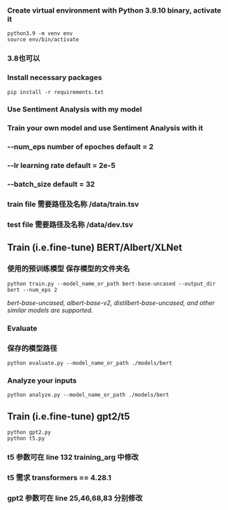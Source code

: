 ### Create virtual environment with Python 3.9.10 binary, activate it
```
python3.9 -m venv env
source env/bin/activate
```
### 3.8也可以

### Install necessary packages
```
pip install -r requirements.txt
```
### Use Sentiment Analysis with my model

### Train your own model and use Sentiment Analysis with it

### --num_eps number of epoches default = 2

### --lr learning rate default = 2e-5

### --batch_size default = 32

### train file 需要路径及名称 /data/train.tsv

### test file 需要路径及名称 /data/dev.tsv

## Train (i.e.fine-tune) BERT/Albert/XLNet

###                                   使用的预训练模型       保存模型的文件夹名
```
python train.py --model_name_or_path bert-base-uncased --output_dir bert --num_eps 2
```
*bert-base-uncased, albert-base-v2, distilbert-base-uncased, and other similar models are supported.*

### Evaluate

###                                      保存的模型路径
```
python evaluate.py --model_name_or_path ./models/bert
```

### Analyze your inputs
```
python analyze.py --model_name_or_path ./models/bert
```

## Train (i.e.fine-tune) gpt2/t5
```
python gpt2.py
python t5.py
```
### t5 参数可在 line 132 training_arg 中修改
### t5 需求 transformers == 4.28.1

### gpt2 参数可在 line 25,46,68,83 分别修改
